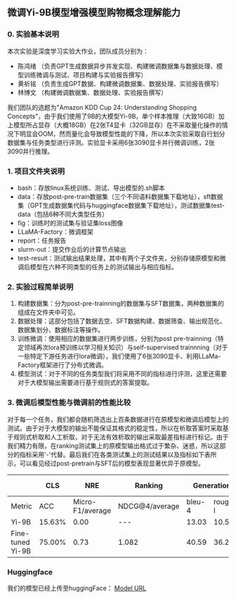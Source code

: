 ## 微调Yi-9B模型增强模型购物概念理解能力
### 0. 实验基本说明
本次实验是深度学习实验大作业，团队成员分别为：
- 陈鸿绪 （负责GPT生成数据异步并发实现、构建微调数据集与数据处理、模型训练微调与测试、项目构建与实验报告撰写）
- 黄祈铭 （负责生成GPT数据、构建微调数据集、数据处理、实验报告撰写）
- 林博文 （构建微调数据集、数据处理、实验报告撰写）

我们团队的选题为"Amazon KDD Cup 24: Understanding Shopping Concepts"，由于我们使用了9B的大模型Yi-9B，单个样本推理（大致16GB）加上模型所占显存（大概18GB）在2张T4显卡（32GB显存）在不采取量化操作的情况下明显会OOM，然而量化会导致模型性能的下降，所以本次实验采取自行划分数据集与任务类型进行评测。实验显卡采用6张3090显卡并行微调训练，2张3090并行推理。
### 1. 项目文件夹说明
- bash：存放linux系统训练、测试、导出模型的.sh脚本
- data：存放post-pre-train数据集（三个不同语料数据集下载地址），sft数据集（GPT生成数据集代码与huggingface数据集下载地址），测试数据集test-data（包括6种不同大类型任务）
- fig：训练时的测试集与验证集loss图像
- LLaMA-Factory：微调框架
- report：任务报告
- slurm-out：提交作业后的计算节点输出
- test-result：测试输出结果处理，其中有两个子文件夹，分别存储原模型和微调后模型在六种不同类型的任务上的测试输出与相应指标。
### 2. 实验过程简单说明
1. 构建数据集：分为post-pre-trainning的数据集与SFT数据集，两种数据集的组成在文件夹中可见。
2. 数据处理：这部分包括了数据去空、SFT数据构建、数据筛查、输出规范化、数据集划分、数据标注等操作。
3. 训练微调：使用相应的数据集进行两步训练，分别为post pre-trainning（特定领域再次lora预训练以学习相关知识）与self-supervised trainnning（对于一些特定下游任务进行lora微调），我们使用了6张3090显卡、利用LLaMa-Factory框架进行了分布式微调。
4. 模型测试：对于不同的任务类型我们将采用不同的指标进行评测，这里还需要对于大模型输出需要进行基于规则式的答案提取。

### 3. 微调后模型性能与微调前的性能比较
对于每一个任务，我们都会随机筛选出上百条数据进行在原模型和微调后模型上的测试。由于对于大模型的输出不能保证其格式的稳定性，所以在析取答案时采取基于规则式析取和人工析取，对于无法有效析取的输出采取最差指标进行标记。由于我们精力有限，在ranking测试集上的原模型输出格式过于繁杂、迷惑，所以这部分的指标采用'-'代替。最后我们在各类测试集上的测试结果以及指标如下表所示，可以看见经过post-pretrain与SFT后的模型表现显著优异于原模型。

</style>
<table class="tg"><thead>
  <tr>
    <th class="tg-0pky"></th>
    <th class="tg-0pky">CLS</th>
    <th class="tg-0pky">NRE</th>
    <th class="tg-0pky">Ranking</th>
    <th class="tg-0pky" colspan="2">Generation</th>
    <th class="tg-0pky">multi-choice</th>
    <th class="tg-0pky">retrieval</th>
  </tr></thead>
<tbody>
  <tr>
    <td class="tg-0pky">Metric</td>
    <td class="tg-0pky">ACC</td>
    <td class="tg-0pky">Micro-F1/average</td>
    <td class="tg-0pky">NDCG@4/average</td>
    <td class="tg-0pky">bleu-4</td>
    <td class="tg-0pky">rouge-l</td>
    <td class="tg-0pky">ACC</td>
    <td class="tg-0pky">Hit@3/average</td>
  </tr>
  <tr>
    <td class="tg-0pky">Yi-9B</td>
    <td class="tg-0pky">15.63%</td>
    <td class="tg-0pky">0.00</td>
    <td class="tg-0pky">---</td>
    <td class="tg-0pky">13.03</td>
    <td class="tg-0pky">10.55</td>
    <td class="tg-0pky">34.66%</td>
    <td class="tg-0pky">1.028</td>
  </tr>
  <tr>
    <td class="tg-0pky">Fine-tuned Yi-9B</td>
    <td class="tg-0pky">75.00%</td>
    <td class="tg-0pky">0.73</td>
    <td class="tg-0pky">1.082</td>
    <td class="tg-0pky">40.59</td>
    <td class="tg-0pky">36.24</td>
    <td class="tg-0pky">80.11%</td>
    <td class="tg-0pky">2.271</td>
  </tr>
</tbody></table>


### Huggingface
我们的模型已经上传至huggingFace：
[Model URL](https://huggingface.co/Daxuxu36/Yi-9B-Understanding-Shopping-Concepts)